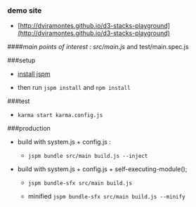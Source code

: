 ### demo site 

* [http://dviramontes.github.io/d3-stacks-playground](http://dviramontes.github.io/d3-stacks-playground)

####*main points of interest : src/main.js* and test/main.spec.js

###setup

* [install jspm](http://jspm.io/)

* then run `jspm install` and `npm install`

###test

* `karma start karma.config.js`

###production

+ build with system.js + config.js :
    - `jspm bundle src/main build.js --inject`
    
+ build with system.js + config.js + self-executing-module();
    - `jspm bundle-sfx src/main build.js`
    
    - minified `jspm bundle-sfx src/main build.js --minify`
